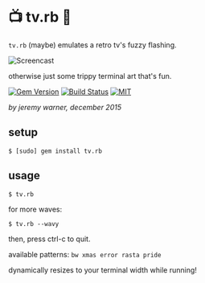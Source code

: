 # :tv: tv.rb :gem:

`tv.rb` (maybe) emulates a retro tv's fuzzy flashing.

![Screencast](http://i.imgur.com/i2ZUpYh.gif)

otherwise just some trippy terminal art that's fun.

[![Gem Version](https://badge.fury.io/rb/tv.rb.svg)](https://badge.fury.io/rb/tv.rb)
[![Build Status](https://travis-ci.org/jeremywrnr/tv.rb.svg?branch=master)](https://travis-ci.org/jeremywrnr/tv.rb)
[![MIT](https://img.shields.io/npm/l/alt.svg?style=flat)](http://jeremywrnr.com/mit-license)

*by jeremy warner, december 2015*


## setup

    $ [sudo] gem install tv.rb

## usage

    $ tv.rb

for more waves:

    $ tv.rb --wavy

then, press ctrl-c to quit.

available patterns: `bw xmas error rasta pride`

dynamically resizes to your terminal width while running!
